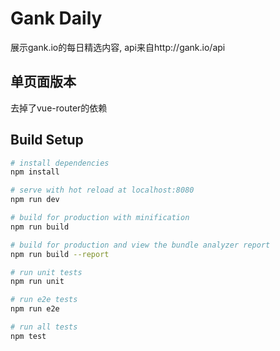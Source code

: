 # Gank Daily

展示gank.io的每日精选内容, api来自http://gank.io/api

## 单页面版本

去掉了vue-router的依赖

## Build Setup

``` bash
# install dependencies
npm install

# serve with hot reload at localhost:8080
npm run dev

# build for production with minification
npm run build

# build for production and view the bundle analyzer report
npm run build --report

# run unit tests
npm run unit

# run e2e tests
npm run e2e

# run all tests
npm test
```

